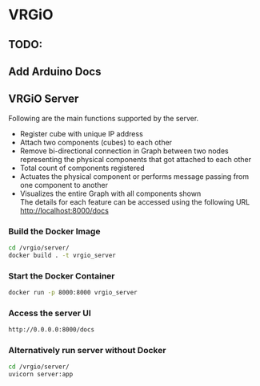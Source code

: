 # VRGiO

## TODO:
## Add Arduino Docs
## VRGiO Server
Following are the main functions supported by the server.

* Register cube with unique IP address <br/>
* Attach two components (cubes) to each other<br/>
* Remove bi-directional connection in Graph between two nodes representing the physical components that got attached to each other <br/>
* Total count of components registered <br/>
* Actuates the physical component or performs message passing from one component to another <br/>
* Visualizes the entire Graph with all components shown <br/>
The details for each feature can be accessed using the following URL <br/>
[http://localhost:8000/docs](http://localhost:8000/docs)
### Build the Docker Image
```bash
cd /vrgio/server/
docker build . -t vrgio_server
```
### Start the Docker Container
```bash
docker run -p 8000:8000 vrgio_server
```
### Access the server UI
```bash
http://0.0.0.0:8000/docs
```
### Alternatively run server without Docker
```bash
cd /vrgio/server/
uvicorn server:app
```
